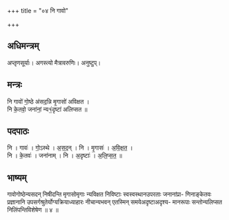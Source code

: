 +++
title = "०४ नि गावो"

+++
## अधिमन्त्रम्
अप्तृणसूर्याः। अगस्त्यो मैत्रावरुणिः। अनुष्टुप्।

## मन्त्रः
नि गावो॑ गो॒ष्ठे अ॑सद॒न्नि मृ॒गासो॑ अविक्षत ।  
नि के॒तवो॒ जना॑नां॒ न्य१॒॑दृष्टा॑ अलिप्सत ॥

## पदपाठः
नि । गावः॑ । गो॒ऽस्थे । अ॒स॒द॒न् । नि । मृ॒गासः॑ । अ॒वि॒क्ष॒त॒ ।  
नि । के॒तवः॑ । जना॑नाम् । नि । अ॒दृष्टाः॑ । अ॒लि॒प्स॒त॒ ॥

## भाष्यम्
गावोगोष्ठेन्यसदन् निषीदन्ति मृगासोमृगाः न्यविक्षत निविष्टाः स्वस्वस्थानउपरताः जनानांप्रा- णिनाङ्केतवः प्रज्ञानानि उपसर्गश्रुतेर्योग्यक्रियाध्याहारः नीचान्यभवन् एतस्मिन् समयेअदृष्टाअदृश्य- मानरूपाः सन्तोन्यलिप्सत निलिंपन्तिविशेषेण ॥ ४ ॥